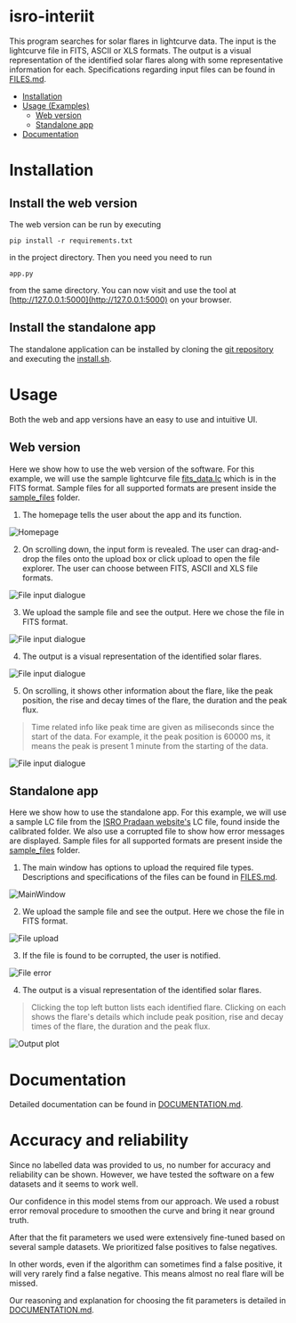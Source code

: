 # isro-interiit

This program searches for solar flares in lightcurve data. The input is the lightcurve file in FITS, ASCII or XLS formats. The output is a visual representation of the identified solar flares along with some representative information for each. Specifications regarding input files can be found in [FILES.md](https://github.com/team19techmeet/isro-interiit/blob/main/FILES.md).

- [Installation](#installation)
- [Usage (Examples)](#usage)
    - [Web version](#web-version)
    - [Standalone app](#standalone-app)
- [Documentation](#documentation)

# Installation

## Install the web version

The web version can be run by executing

`pip install -r requirements.txt`

in the project directory. Then you need you need to run

`app.py`

from the same directory. You can now visit and use the tool at [http://127.0.0.1:5000](http://127.0.0.1:5000) on your browser.

## Install the standalone app

The standalone application can be installed by cloning the [git repository](https://github.com/team19techmeet/isro-interiit) and executing the [install.sh](https://github.com/team19techmeet/isro-interiit/blob/main/install.sh).


# Usage

Both the web and app versions have an easy to use and intuitive UI.

## Web version

Here we show how to use the web version of the software. For this example, we will use the sample lightcurve file [fits_data.lc](https://github.com/team19techmeet/isro-interiit/blob/main/sample_files/fits_data.lc) which is in the FITS format. Sample files for all supported formats are present inside the [sample_files](https://github.com/team19techmeet/isro-interiit/tree/main/sample_files) folder.

1. The homepage tells the user about the app and its function.

![Homepage](Images/i1.jpeg)

2. On scrolling down, the input form is revealed. The user can drag-and-drop the files onto the upload box or click upload to open the file explorer. The user can choose between FITS, ASCII and XLS file formats.

![File input dialogue](Images/i2.jpeg)

3. We upload the sample file and see the output. Here we chose the file in FITS format.

![File input dialogue](Images/i5.jpeg)

4. The output is a visual representation of the identified solar flares.

![File input dialogue](Images/i3.jpeg)

5. On scrolling, it shows other information about the flare, like the peak position, the rise and decay times of the flare, the duration and the peak flux.

> Time related info like peak time are given as miliseconds since the start of the data. For example, it the peak position is 60000 ms, it means the peak is present 1 minute from the starting of the data.

![File input dialogue](Images/i4.jpeg)

## Standalone app

Here we show how to use the standalone app. For this example, we will use a sample LC file from the [ISRO Pradaan website's](https://pradan.issdc.gov.in/pradan/) LC file, found inside the calibrated folder. We also use a corrupted file to show how error messages are displayed. Sample files for all supported formats are present inside the [sample_files](https://github.com/team19techmeet/isro-interiit/tree/main/sample_files) folder.

1. The main window has options to upload the required file types. Descriptions and specifications of the files can be found in [FILES.md](https://github.com/team19techmeet/isro-interiit/blob/main/FILES.md).

![MainWindow](Images/MainWindow.png)

2. We upload the sample file and see the output. Here we chose the file in FITS format.

![File upload](Images/FileOpenMenu.png)

3. If the file is found to be corrupted, the user is notified.

![File error](Images/ErrorDisplay.png)

4. The output is a visual representation of the identified solar flares.

> Clicking the top left button lists each identified flare. Clicking on each shows the flare's details which include peak position, rise and decay times of the flare, the duration and the peak flux.

![Output plot](Images/OpenFiles.png)


# Documentation

Detailed documentation can be found in [DOCUMENTATION.md](https://github.com/team19techmeet/isro-interiit/blob/main/DOCUMENTATION.md).


# Accuracy and reliability

Since no labelled data was provided to us, no number for accuracy and reliability can be shown. However, we have tested the software on a few datasets and it seems to work well.

Our confidence in this model stems from our approach. We used a robust error removal procedure to smoothen the curve and bring it near ground truth.

After that the fit parameters we used were extensively fine-tuned based on several sample datasets. We prioritized false positives to false negatives.

In other words, even if the algorithm can sometimes find a false positive, it will very rarely find a false negative. This means almost no real flare will be missed.

Our reasoning and explanation for choosing the fit parameters is detailed in [DOCUMENTATION.md](https://github.com/team19techmeet/isro-interiit/blob/main/DOCUMENTATION.md).